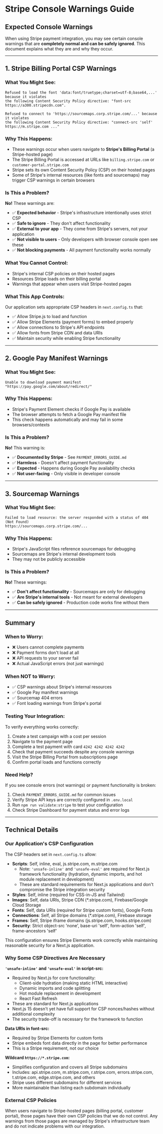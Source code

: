 # Stripe Console Warnings Guide

## Expected Console Warnings

When using Stripe payment integration, you may see certain console warnings that are **completely normal and can be safely ignored**. This document explains what they are and why they occur.

---

## 1. Stripe Billing Portal CSP Warnings

### What You Might See:
```
Refused to load the font 'data:font/truetype;charset=utf-8;base64,...' because it violates 
the following Content Security Policy directive: "font-src https://a300.stripecdn.com".

Refused to connect to 'https://sourcemaps.corp.stripe.com/...' because it violates 
the following Content Security Policy directive: "connect-src 'self' https://m.stripe.com ..."
```

### Why This Happens:
- These warnings occur when users navigate to **Stripe's Billing Portal** (a Stripe-hosted page)
- The Stripe Billing Portal is accessed at URLs like `billing.stripe.com` or `customer-portal.stripe.com`
- Stripe sets its own Content Security Policy (CSP) on their hosted pages
- Some of Stripe's internal resources (like fonts and sourcemaps) may trigger CSP warnings in certain browsers

### Is This a Problem?
**No!** These warnings are:
- ✅ **Expected behavior** - Stripe's infrastructure intentionally uses strict CSP
- ✅ **Safe to ignore** - They don't affect functionality
- ✅ **External to your app** - They come from Stripe's servers, not your application
- ✅ **Not visible to users** - Only developers with browser console open see these
- ✅ **Not blocking payments** - All payment functionality works normally

### What You Cannot Control:
- Stripe's internal CSP policies on their hosted pages
- Resources Stripe loads on their billing portal
- Warnings that appear when users visit Stripe-hosted pages

### What This App Controls:
Our application sets appropriate CSP headers in `next.config.ts` that:
- ✅ Allow Stripe.js to load and function
- ✅ Allow Stripe Elements (payment forms) to embed properly
- ✅ Allow connections to Stripe's API endpoints
- ✅ Allow fonts from Stripe CDN and data URIs
- ✅ Maintain security while enabling Stripe functionality

---

## 2. Google Pay Manifest Warnings

### What You Might See:
```
Unable to download payment manifest "https://pay.google.com/about/redirect/"
```

### Why This Happens:
- Stripe's Payment Element checks if Google Pay is available
- The browser attempts to fetch a Google Pay manifest file
- This check happens automatically and may fail in some browsers/contexts

### Is This a Problem?
**No!** This warning is:
- ✅ **Documented by Stripe** - See `PAYMENT_ERRORS_GUIDE.md`
- ✅ **Harmless** - Doesn't affect payment functionality
- ✅ **Expected** - Happens during Google Pay availability checks
- ✅ **Not user-facing** - Only visible in developer console

---

## 3. Sourcemap Warnings

### What You Might See:
```
Failed to load resource: the server responded with a status of 404 (Not Found)
https://sourcemaps.corp.stripe.com/...
```

### Why This Happens:
- Stripe's JavaScript files reference sourcemaps for debugging
- Sourcemaps are Stripe's internal development tools
- They may not be publicly accessible

### Is This a Problem?
**No!** These warnings:
- ✅ **Don't affect functionality** - Sourcemaps are only for debugging
- ✅ **Are Stripe's internal tools** - Not meant for external developers
- ✅ **Can be safely ignored** - Production code works fine without them

---

## Summary

### When to Worry:
- ❌ Users cannot complete payments
- ❌ Payment forms don't load at all
- ❌ API requests to your server fail
- ❌ Actual JavaScript errors (not just warnings)

### When NOT to Worry:
- ✅ CSP warnings about Stripe's internal resources
- ✅ Google Pay manifest warnings
- ✅ Sourcemap 404 errors
- ✅ Font loading warnings from Stripe's portal

### Testing Your Integration:
To verify everything works correctly:
1. Create a test campaign with a cost per session
2. Navigate to the payment page
3. Complete a test payment with card `4242 4242 4242 4242`
4. Check that payment succeeds despite any console warnings
5. Visit the Stripe Billing Portal from subscriptions page
6. Confirm portal loads and functions correctly

### Need Help?
If you see console errors (not warnings) or payment functionality is broken:
1. Check `PAYMENT_ERRORS_GUIDE.md` for common issues
2. Verify Stripe API keys are correctly configured in `.env.local`
3. Run `npm run validate:stripe` to test your configuration
4. Check Stripe Dashboard for payment status and error logs

---

## Technical Details

### Our Application's CSP Configuration
The CSP headers set in `next.config.ts` allow:
- **Scripts**: Self, inline, eval, js.stripe.com, m.stripe.com
  - Note: `'unsafe-inline'` and `'unsafe-eval'` are required for Next.js framework functionality (hydration, dynamic imports, and hot module replacement in development)
  - These are standard requirements for Next.js applications and don't compromise the Stripe integration security
- **Styles**: Self, inline (required for CSS-in-JS and Tailwind)
- **Images**: Self, data URIs, Stripe CDN (*.stripe.com), Firebase/Google Cloud Storage
- **Fonts**: Self, data URIs (required for Stripe custom fonts), Google Fonts
- **Connections**: Self, all Stripe domains (*.stripe.com), Firebase storage
- **Frames**: Self, Stripe iframe domains (js.stripe.com, hooks.stripe.com)
- **Security**: Strict object-src 'none', base-uri 'self', form-action 'self', frame-ancestors 'self'

This configuration ensures Stripe Elements work correctly while maintaining reasonable security for a Next.js application.

### Why Some CSP Directives Are Necessary

**`'unsafe-inline'` and `'unsafe-eval'` in script-src:**
- Required by Next.js for core functionality:
  - Client-side hydration (making static HTML interactive)
  - Dynamic imports and code splitting
  - Hot module replacement in development
  - React Fast Refresh
- These are standard for Next.js applications
- Next.js 15 doesn't yet have full support for CSP nonces/hashes without additional complexity
- The security trade-off is necessary for the framework to function

**Data URIs in font-src:**
- Required by Stripe Elements for custom fonts
- Stripe embeds font data directly in the page for better performance
- This is a Stripe requirement, not our choice

**Wildcard `https://*.stripe.com`:**
- Simplifies configuration and covers all Stripe subdomains
- Includes: api.stripe.com, m.stripe.com, r.stripe.com, errors.stripe.com, t.stripe.com, edge.stripe.com, and others
- Stripe uses different subdomains for different services
- More maintainable than listing each subdomain individually

### External CSP Policies
When users navigate to Stripe-hosted pages (billing portal, customer portal), those pages have their own CSP policies that we do not control. Any warnings from those pages are managed by Stripe's infrastructure team and do not indicate problems with our integration.
